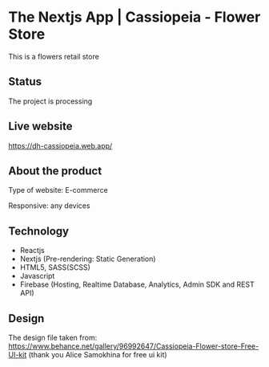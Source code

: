 # The Nextjs App | Cassiopeia - Flower Store

This is a flowers retail store

## Status

The project is processing

## Live website

https://dh-cassiopeia.web.app/

## About the product

Type of website: E-commerce

Responsive: any devices

## Technology

- Reactjs
- Nextjs (Pre-rendering: Static Generation)
- HTML5, SASS(SCSS)
- Javascript
- Firebase (Hosting, Realtime Database, Analytics, Admin SDK and REST API)

## Design

The design file taken from: https://www.behance.net/gallery/96992647/Cassiopeia-Flower-store-Free-UI-kit (thank you Alice Samokhina for free ui kit)
